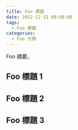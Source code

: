 ```yaml
---
title: Foo 標題
date: 2022-12-31 08:08:08
tags:
  - Foo 標籤
categories:
  - Foo 分類
---
```


Foo 摘要。

<!--more-->

## Foo 標題 1

## Foo 標題 2

## Foo 標題 3
